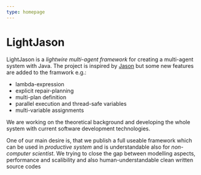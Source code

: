 ```yaml
---
type: homepage
---
```

# LightJason

LightJason is a _lightwire multi-agent framework_ for creating a multi-agent system with Java. The project is inspired by [Jason](http://jason.sourceforge.net) but some new features are added to the framwork e.g.:

* lambda-expression
* explicit repair-planning
* multi-plan definition
* parallel execution and thread-safe variables
* multi-variable assignments

We are working on the theoretical background and developing the whole system with current software development technologies. 

One of our main desire is, that we publish a full useable framework which can be used in _productive system_ and is understandable also for _non-computer scientist_. We trying to close the gap between modelling aspects, performance and scalibility and also human-understandable clean written source codes